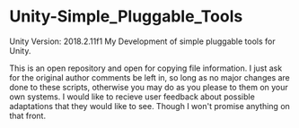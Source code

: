 # Unity-Simple_Pluggable_Tools
Unity Version: 2018.2.11f1
My Development of simple pluggable tools for Unity.

This is an open repository and open for copying file information. I just ask for the original author comments be left in, so long as no major changes are done to these scripts, otherwise you may do as you please to them on your own systems. I would like to recieve user feedback about possible adaptations that they would like to see. Though I won't promise anything on that front.

